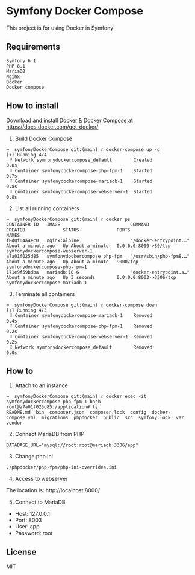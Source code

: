 # Symfony Docker Compose
This project is for using Docker in Symfony

## Requirements
    Symfony 6.1
    PHP 8.1
    MariaDB
    Nginx
    Docker
    Docker compose

## How to install

Download and install Docker & Docker Compose at https://docs.docker.com/get-docker/


1. Build Docker Compose

```
➜  symfonyDockerCompose git:(main) ✗ docker-compose up -d
[+] Running 4/4
 ⠿ Network symfonydockercompose_default        Created                                                                                                                                                           0.0s
 ⠿ Container symfonydockercompose-php-fpm-1    Started                                                                                                                                                           0.7s
 ⠿ Container symfonydockercompose-mariadb-1    Started                                                                                                                                                           0.8s
 ⠿ Container symfonydockercompose-webserver-1  Started                                                                                                                                                           0.8s
 ```

2. List all running containers

```
➜  symfonyDockerCompose git:(main) ✗ docker ps
CONTAINER ID   IMAGE                          COMMAND                  CREATED              STATUS              PORTS                    NAMES
f8d0f04a4ec0   nginx:alpine                   "/docker-entrypoint.…"   About a minute ago   Up About a minute   0.0.0.0:8000->80/tcp     symfonydockercompose-webserver-1
a7a01f025d85   symfonydockercompose_php-fpm   "/usr/sbin/php-fpm8.…"   About a minute ago   Up About a minute   9000/tcp                 symfonydockercompose-php-fpm-1
171e9f59bdba   mariadb:10.6                   "docker-entrypoint.s…"   About a minute ago   Up 3 seconds        0.0.0.0:8003->3306/tcp   symfonydockercompose-mariadb-1
```

3. Terminate all containers
```
➜  symfonyDockerCompose git:(main) ✗ docker-compose down
[+] Running 4/3
 ⠿ Container symfonydockercompose-mariadb-1    Removed                                                                                                                                                           0.4s
 ⠿ Container symfonydockercompose-php-fpm-1    Removed                                                                                                                                                           0.2s
 ⠿ Container symfonydockercompose-webserver-1  Removed                                                                                                                                                           0.2s
 ⠿ Network symfonydockercompose_default        Removed                                                                                                                                                           0.0s
```

## How to

1. Attach to an instance
```
➜  symfonyDockerCompose git:(main) ✗ docker exec -it symfonydockercompose-php-fpm-1 bash
root@a7a01f025d85:/application# ls
README.md  bin  composer.json  composer.lock  config  docker-compose.yml  migrations  phpdocker  public  src  symfony.lock  var  vendor
```

2. Connect MariaDB from PHP
```
DATABASE_URL="mysql://root:root@mariadb:3306/app"
```

3. Change php.ini
```
./phpdocker/php-fpm/php-ini-overrides.ini
```
4. Access to webserver

The location is: http://localhost:8000/

5. Connect to MariaDB

- Host: 127.0.0.1
- Port: 8003
- User: app
- Password: root


## License

MIT
